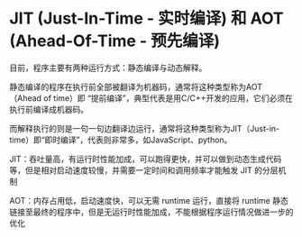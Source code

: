 # JIT (Just-In-Time - 实时编译) 和 AOT (Ahead-Of-Time - 预先编译)

目前，程序主要有两种运行方式：静态编译与动态解释。

静态编译的程序在执行前全部被翻译为机器码，通常将这种类型称为AOT （Ahead of time）即 “提前编译”，典型代表是用C/C++开发的应用，它们必须在执行前编译成机器码。

而解释执行的则是一句一句边翻译边运行，通常将这种类型称为JIT（Just-in-time）即“即时编译”，代表则非常多，如JavaScript、python。

JIT：吞吐量高，有运行时性能加成，可以跑得更快，并可以做到动态生成代码等，但是相对启动速度较慢，并需要一定时间和调用频率才能触发 JIT 的分层机制

AOT：内存占用低，启动速度快，可以无需 runtime 运行，直接将 runtime 静态链接至最终的程序中，但是无运行时性能加成，不能根据程序运行情况做进一步的优化


